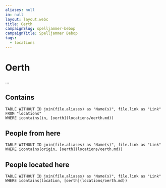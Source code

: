 ```yaml
---
aliases: null
in: null
layout: layout.webc
title: Oerth
campaignSlug: spelljammer-bebop
campaignTitle: Spelljammer Bebop
tags:
  - locations
---
```

# Oerth

...

## Contains
```dataview
TABLE WITHOUT ID join(file.aliases) as "Name(s)", file.link as "Link"
FROM "locations"
WHERE icontains(in, [oerth](locations/oerth.md))
```

## People from here

```dataview
TABLE WITHOUT ID join(file.aliases) as "Name(s)", file.link as "Link"
WHERE icontains(origin, [oerth](locations/oerth.md))
```

## People located here

```dataview
TABLE WITHOUT ID join(file.aliases) as "Name(s)", file.link as "Link"
WHERE icontains(location, [oerth](locations/oerth.md))
```
